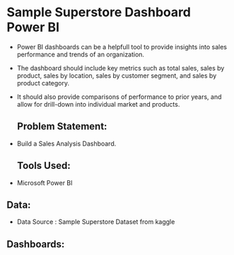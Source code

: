 # Sample Superstore Dashboard Power BI

- Power BI dashboards can be a helpfull tool to provide insights into sales performance and trends of an organization.
- The dashboard should include key metrics such as total sales, sales by product, sales by location, sales by customer segment, and sales by product category.
- It should also provide comparisons of performance to prior years, and allow for drill-down into individual market and products.

  ## Problem Statement:
- Build a Sales Analysis Dashboard.

  ## Tools Used:
- Microsoft Power BI

## Data:
- Data Source : Sample Superstore Dataset from kaggle

## Dashboards:
